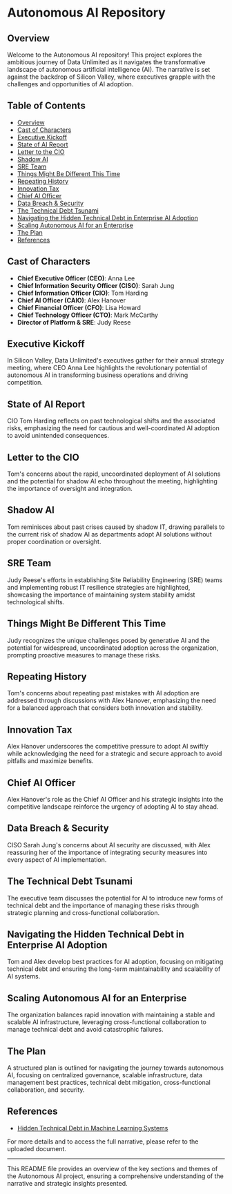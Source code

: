 
# Autonomous AI Repository

## Overview
Welcome to the Autonomous AI repository! This project explores the ambitious journey of Data Unlimited as it navigates the transformative landscape of autonomous artificial intelligence (AI). The narrative is set against the backdrop of Silicon Valley, where executives grapple with the challenges and opportunities of AI adoption.

## Table of Contents
- [Overview](#overview)
- [Cast of Characters](#cast-of-characters)
- [Executive Kickoff](#executive-kickoff)
- [State of AI Report](#state-of-ai-report)
- [Letter to the CIO](#letter-to-the-cio)
- [Shadow AI](#shadow-ai)
- [SRE Team](#sre-team)
- [Things Might Be Different This Time](#things-might-be-different-this-time)
- [Repeating History](#repeating-history)
- [Innovation Tax](#innovation-tax)
- [Chief AI Officer](#chief-ai-officer)
- [Data Breach & Security](#data-breach--security)
- [The Technical Debt Tsunami](#the-technical-debt-tsunami)
- [Navigating the Hidden Technical Debt in Enterprise AI Adoption](#navigating-the-hidden-technical-debt-in-enterprise-ai-adoption)
- [Scaling Autonomous AI for an Enterprise](#scaling-autonomous-ai-for-an-enterprise)
- [The Plan](#the-plan)
- [References](#references)

## Cast of Characters
- **Chief Executive Officer (CEO)**: Anna Lee
- **Chief Information Security Officer (CISO)**: Sarah Jung
- **Chief Information Officer (CIO)**: Tom Harding
- **Chief AI Officer (CAIO)**: Alex Hanover
- **Chief Financial Officer (CFO)**: Lisa Howard
- **Chief Technology Officer (CTO)**: Mark McCarthy
- **Director of Platform & SRE**: Judy Reese

## Executive Kickoff
In Silicon Valley, Data Unlimited's executives gather for their annual strategy meeting, where CEO Anna Lee highlights the revolutionary potential of autonomous AI in transforming business operations and driving competition.

## State of AI Report
CIO Tom Harding reflects on past technological shifts and the associated risks, emphasizing the need for cautious and well-coordinated AI adoption to avoid unintended consequences.

## Letter to the CIO
Tom's concerns about the rapid, uncoordinated deployment of AI solutions and the potential for shadow AI echo throughout the meeting, highlighting the importance of oversight and integration.

## Shadow AI
Tom reminisces about past crises caused by shadow IT, drawing parallels to the current risk of shadow AI as departments adopt AI solutions without proper coordination or oversight.

## SRE Team
Judy Reese's efforts in establishing Site Reliability Engineering (SRE) teams and implementing robust IT resilience strategies are highlighted, showcasing the importance of maintaining system stability amidst technological shifts.

## Things Might Be Different This Time
Judy recognizes the unique challenges posed by generative AI and the potential for widespread, uncoordinated adoption across the organization, prompting proactive measures to manage these risks.

## Repeating History
Tom's concerns about repeating past mistakes with AI adoption are addressed through discussions with Alex Hanover, emphasizing the need for a balanced approach that considers both innovation and stability.

## Innovation Tax
Alex Hanover underscores the competitive pressure to adopt AI swiftly while acknowledging the need for a strategic and secure approach to avoid pitfalls and maximize benefits.

## Chief AI Officer
Alex Hanover's role as the Chief AI Officer and his strategic insights into the competitive landscape reinforce the urgency of adopting AI to stay ahead.

## Data Breach & Security
CISO Sarah Jung's concerns about AI security are discussed, with Alex reassuring her of the importance of integrating security measures into every aspect of AI implementation.

## The Technical Debt Tsunami
The executive team discusses the potential for AI to introduce new forms of technical debt and the importance of managing these risks through strategic planning and cross-functional collaboration.

## Navigating the Hidden Technical Debt in Enterprise AI Adoption
Tom and Alex develop best practices for AI adoption, focusing on mitigating technical debt and ensuring the long-term maintainability and scalability of AI systems.

## Scaling Autonomous AI for an Enterprise
The organization balances rapid innovation with maintaining a stable and scalable AI infrastructure, leveraging cross-functional collaboration to manage technical debt and avoid catastrophic failures.

## The Plan
A structured plan is outlined for navigating the journey towards autonomous AI, focusing on centralized governance, scalable infrastructure, data management best practices, technical debt mitigation, cross-functional collaboration, and security.

## References
- [Hidden Technical Debt in Machine Learning Systems](https://proceedings.neurips.cc/paper_files/paper/2015/file/86df7dcfd896fcaf2674f757a2463eba-Paper.pdf)

For more details and to access the full narrative, please refer to the uploaded document.

---
This README file provides an overview of the key sections and themes of the Autonomous AI project, ensuring a comprehensive understanding of the narrative and strategic insights presented.
